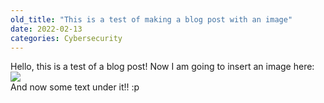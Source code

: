 ```yaml
---
old_title: "This is a test of making a blog post with an image"
date: 2022-02-13
categories: Cybersecurity
---
```

Hello, this is a test of a blog post!
Now I am going to insert an image here:
<img src="{{site.url}}/images/cactus.jpg" style="display: block; margin: auto;" />
And now some text under it!!
:p
